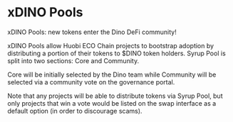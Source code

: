 # xDINO Pools
xDINO Pools: new tokens enter the Dino DeFi community!

xDINO Pools allow Huobi ECO Chain projects to bootstrap adoption by distributing a portion of their tokens to $DINO token holders. Syrup Pool is split into two sections: Core and Community.

Core will be initially selected by the Dino team while Community will be selected via a community vote on the governance portal.

Note that any projects will be able to distribute tokens via Syrup Pool, but only projects that win a vote would be listed on the swap interface as a default option (in order to discourage scams).
